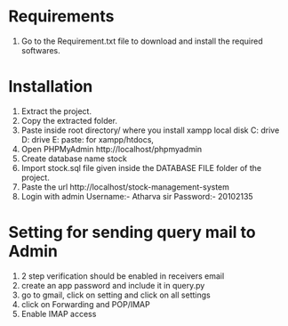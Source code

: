 # Requirements
1. Go to the Requirement.txt file to download and install the required softwares.

# Installation
1. Extract the project.
2. Copy the extracted folder.
3. Paste inside root directory/ where you install xampp local disk C: drive D: drive E: paste: for xampp/htdocs,
4. Open PHPMyAdmin http://localhost/phpmyadmin
5. Create database name stock
6. Import stock.sql file given inside the DATABASE FILE folder of the project.
7. Paste the url http://localhost/stock-management-system
8. Login with admin 
    Username:- Atharva sir    Password:- 20102135

# Setting for sending query mail to Admin
1. 2 step verification should be enabled in receivers email
2. create an app password and include it in query.py
3. go to gmail, click on setting and click on all settings
4. click on Forwarding and POP/IMAP
5. Enable IMAP access